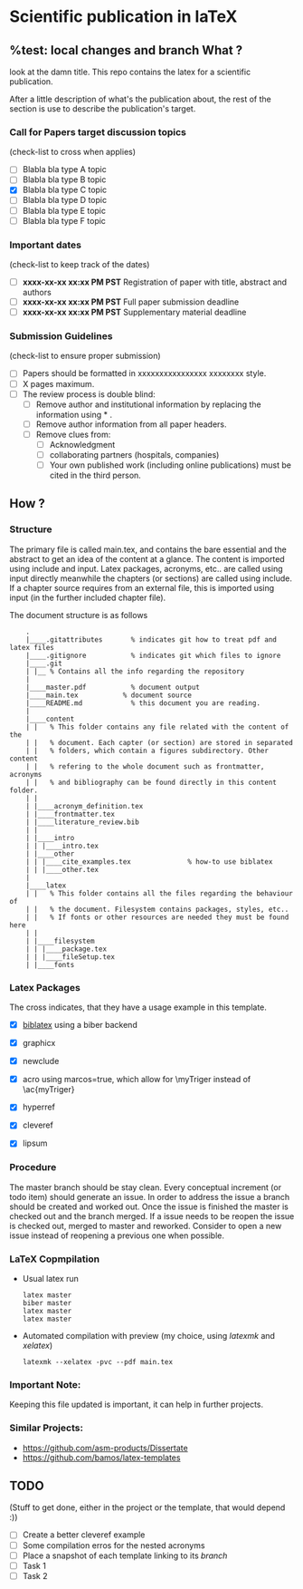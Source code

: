 Scientific publication in laTeX
===============================
%test: local changes and branch
What ?
------
look at the damn title. This repo contains the latex for a scientific publication.

After a little description of what's the publication about, the rest of the section
is use to describe the publication's target.

### Call for Papers target discussion topics
(check-list to cross when applies)

* [ ] Blabla bla type A topic
* [ ] Blabla bla type B topic
* [x] Blabla bla type C topic
* [ ] Blabla bla type D topic
* [ ] Blabla bla type E topic
* [ ] Blabla bla type F topic

### Important dates
(check-list to keep track of the dates)

* [ ] **xxxx-xx-xx xx:xx PM PST** Registration of paper with title, abstract and authors
* [ ] **xxxx-xx-xx xx:xx PM PST** Full paper submission deadline
* [ ] **xxxx-xx-xx xx:xx PM PST** Supplementary material deadline

### Submission Guidelines 
(check-list to ensure proper submission)

* [ ] Papers should be formatted in xxxxxxxxxxxxxxxx xxxxxxxx style.
* [ ] X pages maximum.
* [ ] The review process is double blind:
  * [ ] Remove author and institutional information by replacing the information using * .
  * [ ] Remove author information from all paper headers.
  * [ ] Remove clues from:
    * [ ] Acknowledgment
    * [ ] collaborating partners (hospitals, companies)
    * [ ] Your own published work (including online publications) must be cited in the third person.

How ?
-----

### Structure
The primary file is called main.tex, and contains the bare essential and the abstract to get an idea of the content at a glance. The content is imported using include and input. Latex packages, acronyms, etc.. are called using input directly meanwhile the chapters (or sections) are called using include. If a chapter source requires from an external file, this is imported using input (in the further included chapter file).

The document structure is as follows
```
    .
    |____.gitattributes       % indicates git how to treat pdf and latex files
    |____.gitignore           % indicates git which files to ignore
    |____.git
    | |__ % Contains all the info regarding the repository
    |
    |____master.pdf           % document output
    |____main.tex           % document source
    |____README.md            % this document you are reading.
    |
    |____content
    | |   % This folder contains any file related with the content of the
    | |   % document. Each capter (or section) are stored in separated
    | |   % folders, which contain a figures subdirectory. Other content
    | |   % refering to the whole document such as frontmatter, acronyms
    | |   % and bibliography can be found directly in this content folder.
    | |
    | |____acronym_definition.tex
    | |____frontmatter.tex
    | |____literature_review.bib
    | |
    | |____intro
    | | |____intro.tex
    | |____other
    | | |____cite_examples.tex              % how-to use biblatex
    | | |____other.tex
    |
    |____latex
    | |   % This folder contains all the files regarding the behaviour of
    | |   % the document. Filesystem contains packages, styles, etc..
    | |   % If fonts or other resources are needed they must be found here
    | |
    | |____filesystem
    | | |____package.tex
    | | |____fileSetup.tex
    | |____fonts
```

### Latex Packages
The cross indicates, that they have a usage example in this template.

* [x] [biblatex](http://www.ctan.org/pkg/biblatex) using a biber backend
* [x] graphicx
* [x] newclude
* [x] acro using marcos=true, which allow for \myTriger instead of \ac{myTriger}
* [x] hyperref
* [x] cleveref
* [x] lipsum


### Procedure
The master branch should be stay clean. Every conceptual increment (or todo item) should generate an issue. In order to address the issue a branch should be created and worked out. Once the issue is finished the master is checked out and the branch merged. If a issue needs to be reopen the issue is checked out, merged to master and reworked. Consider to open a new issue instead of reopening a previous one when possible.

### LaTeX Copmpilation

* Usual latex run

  ```
  latex master
  biber master
  latex master
  latex master
  ```

* Automated compilation with preview (my choice, using *latexmk* and *xelatex*)

  ```
  latexmk --xelatex -pvc --pdf main.tex
  ```

### Important Note:
Keeping this file updated is important, it can help in further projects.

### Similar Projects:

* https://github.com/asm-products/Dissertate
* https://github.com/bamos/latex-templates

TODO
----
(Stuff to get done, either in the project or the template, that would depend :))

* [ ] Create a better cleveref example
* [ ] Some compilation erros for the nested acronyms
* [ ] Place a snapshot of each template linking to its *branch*
* [ ] Task 1
* [ ] Task 2
